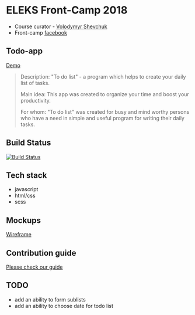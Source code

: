 # ELEKS Front-Camp 2018

* Course curator - [Volodymyr Shevchuk](https://github.com/dosandk)
* Front-camp [facebook](https://www.facebook.com/groups/270300106928894)

## Todo-app
[Demo](https://cos1715.github.io/Todo-app/)  
> Description: "To do list" - a program which helps to create your daily list of tasks.
>
> Main idea: This app was created to organize your time and boost your productivity.
>
> For whom: "To do list" was created for busy and mind worthy persons who have a need in simple and useful program for writing their daily tasks.  

## Build Status
[![Build Status](https://travis-ci.org/cos1715/Todo-app.png)](https://travis-ci.org/cos1715/Todo-app)

## Tech stack

* javascript 
* html/css
* scss

## Mockups

[Wireframe](https://wireframepro.mockflow.com/view/M50616f85faf2817ae5c20f9aad6ecaec1539521806936#/page/c40699da9a6946f49538df3a59c8422b)  

## Contribution guide

[Please check our guide](https://github.com/cos1715/Todo-app/blob/master/CONTRIBUTING.md)

## TODO
* add an ability to form sublists
* add an ability to choose date for todo list
